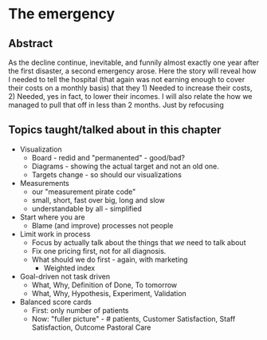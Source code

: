# The emergency

## Abstract
As the decline continue, inevitable, and funnily almost exactly one year after the first disaster, a second emergency arose. Here the story will reveal how I needed to tell the hospital (that again was not earning enough to cover their costs on a monthly basis) that they 1) Needed to increase their costs, 2) Needed, yes in fact, to lower their incomes. I will also relate the how we managed to pull that off in less than 2 months. Just by refocusing

## Topics taught/talked about in this chapter
* Visualization
    - Board - redid and "permanented" - good/bad?
    - Diagrams - showing the actual target and not an old one. 
    - Targets change - so should our visualizations
* Measurements
    - our "measurement pirate code"
    - small, short, fast over big, long and slow
    - understandable by all - simplified
* Start where you are
    - Blame (and improve) processes not people
* Limit work in process
    - Focus by actually talk about the things that *we* need to talk about
    - Fix one pricing first, not for all diagnosis. 
    - What should we do first - again, with marketing
        - Weighted index
* Goal-driven not task driven
    - What, Why, Definition of Done, To tomorrow
    - What, Why, Hypothesis, Experiment, Validation
* Balanced score cards
    - First: only number of patients
    - Now: "fuller picture" - # patients, Customer Satisfaction, Staff Satisfaction, Outcome Pastoral Care